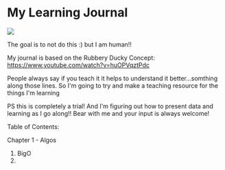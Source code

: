 # My Learning Journal

![](https://github.com/lisabroadhead/Learning_Journal/blob/main/ezgif.com-gif-maker.jpg)

The goal is to not do this :) but I am human!!

My journal is based on the Rubbery Ducky Concept: https://www.youtube.com/watch?v=huOPVqztPdc

People always say if you teach it it helps to understand it better...somthing along those lines. So I'm going to try and make a teaching resource for the things I'm learning

PS this is completely a trial! And I'm figuring out how to present data and learning as I go along!! Bear with me and your input is always welcome!

Table of Contents:

Chapter 1 - Algos
1. BigO
2. 
